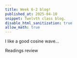 ```yaml
---
title: Week 6-2 blog!
published_at: 2025-04-10
snippet: Twelvth class blog. 
disable_html_sanitization: true
allow_math: true
---
```


I like a good cosine wave...

Readings review 